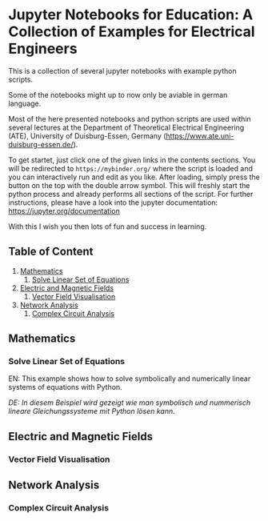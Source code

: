 # Jupyter Notebooks for Education: A Collection of Examples for Electrical Engineers

This is a collection of several jupyter notebooks with example python scripts.

Some of the notebooks might up to now only be aviable in german language.

Most of the here presented notebooks and python scripts are used within several lectures at the Department of Theoretical Electrical Engineering (ATE), University of Duisburg-Essen, Germany (https://www.ate.uni-duisburg-essen.de/).

To get startet, just click one of the given links in the contents sections.
You will be redirected to `https://mybinder.org/` where the script is loaded and you can interactively run and edit as you like.
After loading, simply press the button on the top with the double arrow symbol.
This will freshly start the python process and already performs all sections of the script.
For further instructions, please have a look into the jupyter documentation: https://jupyter.org/documentation

With this I wish you then lots of fun and success in learning.

## Table of Content
1. [Mathematics](#mathematics)
    1. [Solve Linear Set of Equations](#solve-linear-set-of-equations)
2. [Electric and Magnetic Fields](#electric-and-magnetic-fields)
    1. [Vector Field Visualisation](#vector-field-visualisation)
3. [Network Analysis](#network-analysis)
    1. [Complex Circuit Analysis](#complex-circuit-analysis)

## Mathematics

### Solve Linear Set of Equations

EN: This example shows how to solve symbolically and numerically linear systems of equations with Python.

<em>DE: In diesem Beispiel wird gezeigt wie man symbolisch und nummerisch lineare Gleichungssysteme mit Python lösen kann.</em>

## Electric and Magnetic Fields
### Vector Field Visualisation
## Network Analysis
### Complex Circuit Analysis

